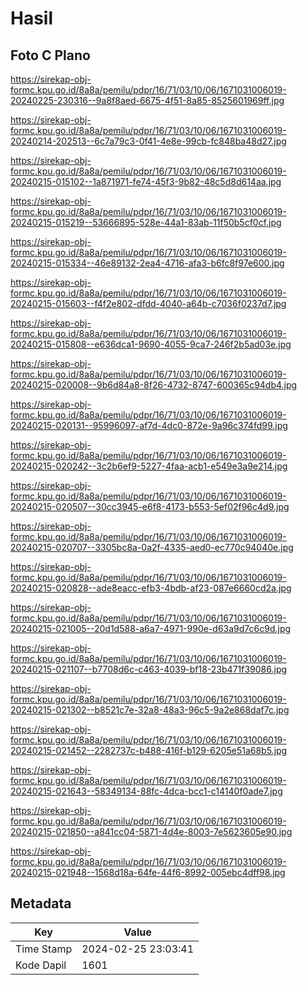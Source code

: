 # Hasil

## Foto C Plano

https://sirekap-obj-formc.kpu.go.id/8a8a/pemilu/pdpr/16/71/03/10/06/1671031006019-20240225-230316--9a8f8aed-6675-4f51-8a85-8525601969ff.jpg

https://sirekap-obj-formc.kpu.go.id/8a8a/pemilu/pdpr/16/71/03/10/06/1671031006019-20240214-202513--6c7a79c3-0f41-4e8e-99cb-fc848ba48d27.jpg

https://sirekap-obj-formc.kpu.go.id/8a8a/pemilu/pdpr/16/71/03/10/06/1671031006019-20240215-015102--1a871971-fe74-45f3-9b82-48c5d8d614aa.jpg

https://sirekap-obj-formc.kpu.go.id/8a8a/pemilu/pdpr/16/71/03/10/06/1671031006019-20240215-015219--53666895-528e-44a1-83ab-11f50b5cf0cf.jpg

https://sirekap-obj-formc.kpu.go.id/8a8a/pemilu/pdpr/16/71/03/10/06/1671031006019-20240215-015334--46e89132-2ea4-4716-afa3-b6fc8f97e600.jpg

https://sirekap-obj-formc.kpu.go.id/8a8a/pemilu/pdpr/16/71/03/10/06/1671031006019-20240215-015603--f4f2e802-dfdd-4040-a64b-c7036f0237d7.jpg

https://sirekap-obj-formc.kpu.go.id/8a8a/pemilu/pdpr/16/71/03/10/06/1671031006019-20240215-015808--e636dca1-9690-4055-9ca7-246f2b5ad03e.jpg

https://sirekap-obj-formc.kpu.go.id/8a8a/pemilu/pdpr/16/71/03/10/06/1671031006019-20240215-020008--9b6d84a8-8f26-4732-8747-600365c94db4.jpg

https://sirekap-obj-formc.kpu.go.id/8a8a/pemilu/pdpr/16/71/03/10/06/1671031006019-20240215-020131--95996097-af7d-4dc0-872e-9a96c374fd99.jpg

https://sirekap-obj-formc.kpu.go.id/8a8a/pemilu/pdpr/16/71/03/10/06/1671031006019-20240215-020242--3c2b6ef9-5227-4faa-acb1-e549e3a9e214.jpg

https://sirekap-obj-formc.kpu.go.id/8a8a/pemilu/pdpr/16/71/03/10/06/1671031006019-20240215-020507--30cc3945-e6f8-4173-b553-5ef02f96c4d9.jpg

https://sirekap-obj-formc.kpu.go.id/8a8a/pemilu/pdpr/16/71/03/10/06/1671031006019-20240215-020707--3305bc8a-0a2f-4335-aed0-ec770c94040e.jpg

https://sirekap-obj-formc.kpu.go.id/8a8a/pemilu/pdpr/16/71/03/10/06/1671031006019-20240215-020828--ade8eacc-efb3-4bdb-af23-087e6660cd2a.jpg

https://sirekap-obj-formc.kpu.go.id/8a8a/pemilu/pdpr/16/71/03/10/06/1671031006019-20240215-021005--20d1d588-a6a7-4971-990e-d63a9d7c6c9d.jpg

https://sirekap-obj-formc.kpu.go.id/8a8a/pemilu/pdpr/16/71/03/10/06/1671031006019-20240215-021107--b7708d6c-c463-4039-bf18-23b471f39086.jpg

https://sirekap-obj-formc.kpu.go.id/8a8a/pemilu/pdpr/16/71/03/10/06/1671031006019-20240215-021302--b8521c7e-32a8-48a3-96c5-9a2e868daf7c.jpg

https://sirekap-obj-formc.kpu.go.id/8a8a/pemilu/pdpr/16/71/03/10/06/1671031006019-20240215-021452--2282737c-b488-416f-b129-6205e51a68b5.jpg

https://sirekap-obj-formc.kpu.go.id/8a8a/pemilu/pdpr/16/71/03/10/06/1671031006019-20240215-021643--58349134-88fc-4dca-bcc1-c14140f0ade7.jpg

https://sirekap-obj-formc.kpu.go.id/8a8a/pemilu/pdpr/16/71/03/10/06/1671031006019-20240215-021850--a841cc04-5871-4d4e-8003-7e5623605e90.jpg

https://sirekap-obj-formc.kpu.go.id/8a8a/pemilu/pdpr/16/71/03/10/06/1671031006019-20240215-021948--1568d18a-64fe-44f6-8992-005ebc4dff98.jpg


## Metadata

| Key        | Value               |
| ---------- | ------------------- |
| Time Stamp | 2024-02-25 23:03:41 |
| Kode Dapil | 1601                |



